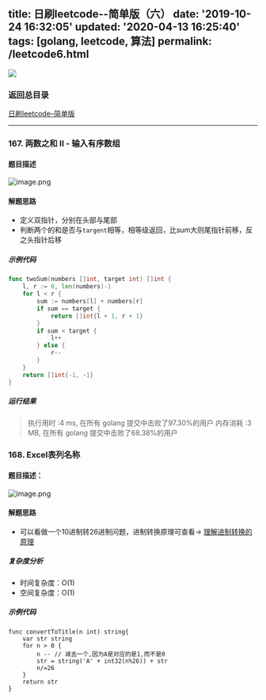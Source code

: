 title: 日刷leetcode--简单版（六）
date: '2019-10-24 16:32:05'
updated: '2020-04-13 16:25:40'
tags: [golang, leetcode, 算法]
permalink: /leetcode6.html
---
![](https://cdn.jsdelivr.net/gh/inkdp/CDN@main/img/20190222.jpg) 

### 返回总目录

[日刷leetcode–简单版](https://www.inkdp.cn/leetcode.html)

---

### 167. 两数之和 II - 输入有序数组

#### 题目描述
![image.png](https://cdn.jsdelivr.net/gh/inkdp/CDN@main/img/image-56cb3cb1.png)
#### 解题思路
* 定义双指针，分别在头部与尾部
* 判断两个的和是否与`targent`相等，相等级返回，比sum大则尾指针前移，反之头指针后移
##### 示例代码
```go
func twoSum(numbers []int, target int) []int {
	l, r := 0, len(numbers)-1
	for l < r {
		sum := numbers[l] + numbers[r]
		if sum == target {
			return []int{l + 1, r + 1}
		}
		if sum < target {
			l++
		} else {
			r--
		}
	}
	return []int{-1, -1}
}
```
##### 运行结果
> 执行用时 :4 ms, 在所有 golang 提交中击败了97.30%的用户
> 内存消耗 :3 MB, 在所有 golang 提交中击败了68.38%的用户

### 168. Excel表列名称
#### 题目描述：
![image.png](https://cdn.jsdelivr.net/gh/inkdp/CDN@main/img/image-6f5a1e22.png)
#### 解题思路
* 可以看做一个10进制转26进制问题，进制转换原理可查看-> [理解进制转换的原理](https://zhuanlan.zhihu.com/p/75006709)
##### 复杂度分析

* 时间复杂度：O(1)
* 空间复杂度：O(1)
##### 示例代码
```
func convertToTitle(n int) string{
	var str string
	for n > 0 {
		n -- // 减去一个,因为A是对应的是1,而不是0
		str = string('A' + int32(n%26)) + str
		n/=26
	}
	return str
}
```

